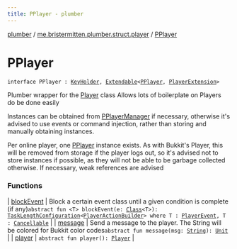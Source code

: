 ```yaml
---
title: PPlayer - plumber
---
```


[plumber](../../index.html) / [me.bristermitten.plumber.struct.player](../index.html) / [PPlayer](./index.html)

# PPlayer

`interface PPlayer : `[`KeyHolder`](../../me.bristermitten.plumber.struct.key/-key-holder/index.html)`, `[`Extendable`](../../me.bristermitten.plumber.struct.extension/-extendable/index.html)`<`[`PPlayer`](./index.html)`, `[`PlayerExtension`](../-player-extension.html)`>`

Plumber wrapper for the [Player](https://hub.spigotmc.org/javadocs/spigot/org/bukkit/entity/Player.html) class
Allows lots of boilerplate on Players do be done easily

Instances can be obtained from [PPlayerManager](../-p-player-manager/index.html) if necessary,
otherwise it's advised to use events or command injection, rather than storing
and manually obtaining instances.

Per online player, one [PPlayer](./index.html) instance exists. As with Bukkit's Player,
this will be removed from storage if the player logs out,
so it's advised not to store instances if possible, as they will not be able to be
garbage collected otherwise. If necessary, weak references are advised

### Functions

| [blockEvent](block-event.html) | Block a certain event class until a given condition is complete (if any)`abstract fun <T> blockEvent(e: `[`Class`](https://docs.oracle.com/javase/6/docs/api/java/lang/Class.html)`<T>): `[`TaskLengthConfiguration`](../../me.bristermitten.plumber.dsl/-task-length-configuration/index.html)`<`[`PlayerActionBuilder`](../../me.bristermitten.plumber.dsl/-player-action-builder/index.html)`> where T : `[`PlayerEvent`](https://hub.spigotmc.org/javadocs/spigot/org/bukkit/event/player/PlayerEvent.html)`, T : `[`Cancellable`](https://hub.spigotmc.org/javadocs/spigot/org/bukkit/event/Cancellable.html) |
| [message](message.html) | Send a message to the player. The String will be colored for Bukkit color codes`abstract fun message(msg: `[`String`](https://kotlinlang.org/api/latest/jvm/stdlib/kotlin/-string/index.html)`): `[`Unit`](https://kotlinlang.org/api/latest/jvm/stdlib/kotlin/-unit/index.html) |
| [player](player.html) | `abstract fun player(): `[`Player`](https://hub.spigotmc.org/javadocs/spigot/org/bukkit/entity/Player.html) |

